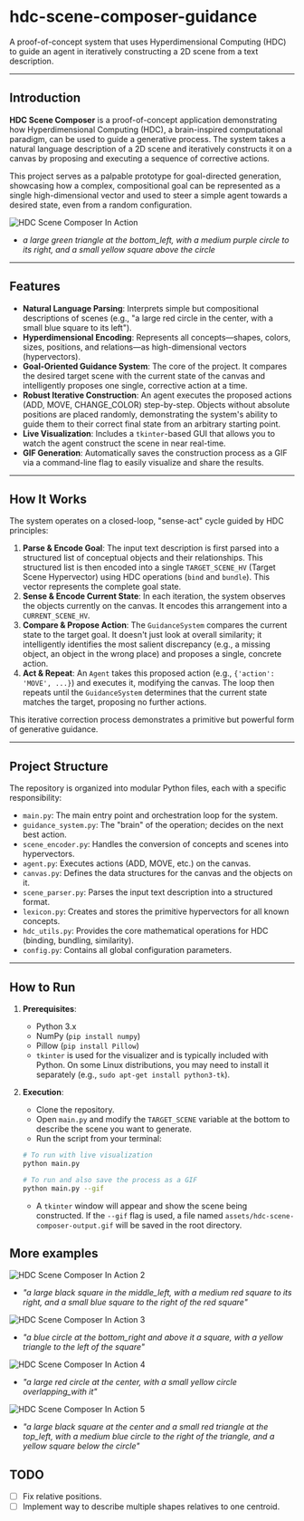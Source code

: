 # hdc-scene-composer-guidance

A proof-of-concept system that uses Hyperdimensional Computing (HDC) to guide an agent in iteratively constructing a 2D scene from a text description.

---

## Introduction

**HDC Scene Composer** is a proof-of-concept application demonstrating how Hyperdimensional Computing (HDC), a brain-inspired computational paradigm, can be used to guide a generative process. The system takes a natural language description of a 2D scene and iteratively constructs it on a canvas by proposing and executing a sequence of corrective actions.

This project serves as a palpable prototype for goal-directed generation, showcasing how a complex, compositional goal can be represented as a single high-dimensional vector and used to steer a simple agent towards a desired state, even from a random configuration.

![HDC Scene Composer In Action](assets/hdc-scene-composer-output1.gif)
- *a large green triangle at the bottom_left, with a medium purple circle to its right, and a small yellow square above the circle*

---

## Features

-   **Natural Language Parsing**: Interprets simple but compositional descriptions of scenes (e.g., "a large red circle in the center, with a small blue square to its left").
-   **Hyperdimensional Encoding**: Represents all concepts—shapes, colors, sizes, positions, and relations—as high-dimensional vectors (hypervectors).
-   **Goal-Oriented Guidance System**: The core of the project. It compares the desired target scene with the current state of the canvas and intelligently proposes one single, corrective action at a time.
-   **Robust Iterative Construction**: An agent executes the proposed actions (ADD, MOVE, CHANGE_COLOR) step-by-step. Objects without absolute positions are placed randomly, demonstrating the system's ability to guide them to their correct final state from an arbitrary starting point.
-   **Live Visualization**: Includes a `tkinter`-based GUI that allows you to watch the agent construct the scene in near real-time.
-   **GIF Generation**: Automatically saves the construction process as a GIF via a command-line flag to easily visualize and share the results.

---

## How It Works

The system operates on a closed-loop, "sense-act" cycle guided by HDC principles:

1.  **Parse & Encode Goal**: The input text description is first parsed into a structured list of conceptual objects and their relationships. This structured list is then encoded into a single `TARGET_SCENE_HV` (Target Scene Hypervector) using HDC operations (`bind` and `bundle`). This vector represents the complete goal state.
2.  **Sense & Encode Current State**: In each iteration, the system observes the objects currently on the canvas. It encodes this arrangement into a `CURRENT_SCENE_HV`.
3.  **Compare & Propose Action**: The `GuidanceSystem` compares the current state to the target goal. It doesn't just look at overall similarity; it intelligently identifies the most salient discrepancy (e.g., a missing object, an object in the wrong place) and proposes a single, concrete action.
4.  **Act & Repeat**: An `Agent` takes this proposed action (e.g., `{'action': 'MOVE', ...}`) and executes it, modifying the canvas. The loop then repeats until the `GuidanceSystem` determines that the current state matches the target, proposing no further actions.

This iterative correction process demonstrates a primitive but powerful form of generative guidance.

---

## Project Structure

The repository is organized into modular Python files, each with a specific responsibility:

-   `main.py`: The main entry point and orchestration loop for the system.
-   `guidance_system.py`: The "brain" of the operation; decides on the next best action.
-   `scene_encoder.py`: Handles the conversion of concepts and scenes into hypervectors.
-   `agent.py`: Executes actions (ADD, MOVE, etc.) on the canvas.
-   `canvas.py`: Defines the data structures for the canvas and the objects on it.
-   `scene_parser.py`: Parses the input text description into a structured format.
-   `lexicon.py`: Creates and stores the primitive hypervectors for all known concepts.
-   `hdc_utils.py`: Provides the core mathematical operations for HDC (binding, bundling, similarity).
-   `config.py`: Contains all global configuration parameters.

---

## How to Run

1.  **Prerequisites**:
    -   Python 3.x
    -   NumPy (`pip install numpy`)
    -   Pillow (`pip install Pillow`)
    -   `tkinter` is used for the visualizer and is typically included with Python. On some Linux distributions, you may need to install it separately (e.g., `sudo apt-get install python3-tk`).

2.  **Execution**:
    -   Clone the repository.
    -   Open `main.py` and modify the `TARGET_SCENE` variable at the bottom to describe the scene you want to generate.
    -   Run the script from your terminal:

    ```bash
    # To run with live visualization
    python main.py

    # To run and also save the process as a GIF
    python main.py --gif
    ```
    -   A `tkinter` window will appear and show the scene being constructed. If the `--gif` flag is used, a file named `assets/hdc-scene-composer-output.gif` will be saved in the root directory.

## More examples

![HDC Scene Composer In Action 2](assets/hdc-scene-composer-output2.gif)
- *"a large black square in the middle_left, with a medium red square to its right, and a small blue square to the right of the red square"*

![HDC Scene Composer In Action 3](assets/hdc-scene-composer-output3.gif)
- *"a blue circle at the bottom_right and above it a square, with a yellow triangle to the left of the square"*

![HDC Scene Composer In Action 4](assets/hdc-scene-composer-output4.gif)
- *"a large red circle at the center, with a small yellow circle overlapping_with it"*

![HDC Scene Composer In Action 5](assets/hdc-scene-composer-output5.gif)
- *"a large black square at the center and a small red triangle at the top_left, with a medium blue circle to the right of the triangle, and a yellow square below the circle"*

## TODO
- [ ] Fix relative positions.
- [ ] Implement way to describe multiple shapes relatives to one centroid.